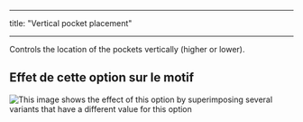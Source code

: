 - - -
title: "Vertical pocket placement"
- - -

Controls the location of the pockets vertically (higher or lower).

## Effet de cette option sur le motif

![This image shows the effect of this option by superimposing several variants that have a different value for this option](carlita_pocketplacementvertical_sample.svg "Effect of this option on the pattern")

